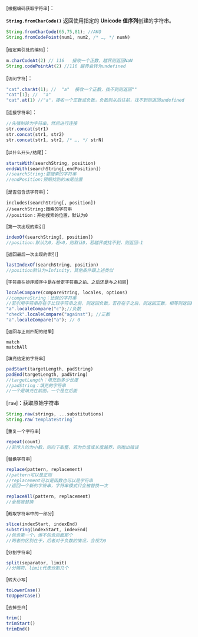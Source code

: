 [``根据编码获取字符串``]：

**`String.fromCharCode()`** 返回使用指定的 **Unicode 值序列**创建的字符串。

```js
String.fromCharCode(65,75,81); //AKQ
String.fromCodePoint(num1, num2, /* …, */ numN)
```

[``给定索引处的编码``]：

```js
m.charCodeAt(2) // 116   接收一个正数，越界则返回NaN
String.codePointAt(2) //116 越界会转为undefined
```

[``访问字符``]：

```js
"cat".charAt(1); //  "a"  接收一个正数，找不到则返回""
"cat"[1]; //  "a"
"cat".at(1) //"a"，接收一个正数或负数，负数则从后往前，找不到则返回undefined
```

[`连接字符串`]：

```js
//先强制转为字符串，然后进行连接
str.concat(str1)
str.concat(str1, str2)
str.concat(str1, str2, /* …, */ strN)
```

[`以什么开头/结尾`]：

```js
startsWith(searchString, position)
endsWith(searchString[,endPosition])
//searchString:要搜索的字符串
//endPosition:预期找到的末尾位置
```

[`是否包含该字符串`]：

```
includes(searchString[, position])
//searchString:搜索的字符串
//position：开始搜索的位置，默认为0
```

[`第一次出现的索引`]

```js
indexOf(searchString[, position])
//position:默认为0，若<0，则默认0，若越界或找不到，则返回-1
```

[`返回最后一次出现的索引`]

```js
lastIndexOf(searchString, position)
//position默认为+Infinity，其他条件跟上述类似
```

[`字符串在排序顺序中是在给定字符串之前、之后还是与之相同`]

```js
localeCompare(compareString, locales, options)
//compareString：比较的字符串
//若引用字符串存在于比较字符串之前，则返回负数，若存在于之后，则返回正数，相等则返回0
"a".localeCompare("c");//负数
"check".localeCompare("against"); //正数
"a".localeCompare("a"); // 0
```

[`返回与正则匹配的结果`]

```
match
matchAll
```

[`填充给定的字符串`]

```js
padStart(targetLength, padString)
padEnd(targetLength, padString)
//targetLength：填充到多少长度
//padString：填充的字符串
//一个是填充在前面，一个是在后面
```

[`raw`]：获取原始字符串

```js
String.raw(strings, ...substitutions)
String.raw`templateString`
```

[`重复一个字符串`]

```js
repeat(count)
//若传入的为小数，则向下取整，若为负值或长度越界，则抛出错误
```

[`替换字符串`]

```js
replace(pattern, replacement)
//pattern可以是正则
//replacement可以是函数也可以是字符串
//返回一个新的字符串，字符串模式只会被替换一次

replaceAll(pattern, replacement)
//全局被替换
```

[`截取字符串中的一部分`]

```js
slice(indexStart, indexEnd)
substring(indexStart, indexEnd)
//包含第一个，但不包含后面那个
//两者的区别在于，后者对于负数的情况，会视为0
```

[`分割字符串`]

```js
split(separator, limit)
//分隔符、limit代表分割几个
```

[`转大小写`]

```js
toLowerCase()
toUpperCase()
```

[`去掉空白`]

```js
trim()
trimStart()
trimEnd()
```


